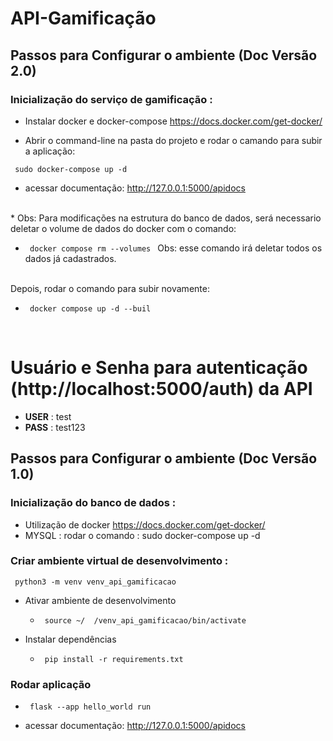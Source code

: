 # API-Gamificação

## Passos para Configurar o ambiente (Doc Versão 2.0)
### Inicialização do serviço de gamificação : 

  * Instalar docker e docker-compose https://docs.docker.com/get-docker/

  * Abrir o command-line na pasta do projeto e rodar o camando para subir a aplicação:  
  
  <code> sudo docker-compose up -d </code>

 * acessar documentação: http://127.0.0.1:5000/apidocs

<br>
  * Obs: Para modificações na estrutura do banco de dados, será necessario deletar o volume de dados do docker com o comando: 


* <code> docker compose rm --volumes </code>
Obs: esse comando irá deletar todos os dados já cadastrados.
  
<br>
Depois, rodar o comando para subir novamente: 

* <code> docker compose up -d --buil </code>

<br>

# Usuário e Senha para autenticação (http://localhost:5000/auth) da API

  * **USER** : test
  * **PASS** : test123

## Passos para Configurar o ambiente (Doc Versão 1.0)

### Inicialização do banco de dados : 
  * Utilização de docker https://docs.docker.com/get-docker/
  * MYSQL : rodar o comando : sudo docker-compose up -d

### Criar ambiente virtual de desenvolvimento : 
  <code> python3 -m venv venv_api_gamificacao </code>

  * Ativar ambiente de desenvolvimento 

    * <code> source ~/ <repositorio> /venv_api_gamificacao/bin/activate </code>
    


* Instalar dependências
  * <code> pip install -r requirements.txt</code>


### Rodar aplicação
  * <code> flask --app hello_world run </code>
  
  * acessar documentação: http://127.0.0.1:5000/apidocs



